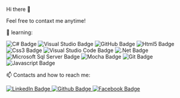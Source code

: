Hi there 👋

<!--
**valkata033/valkata033** is a ✨ _special_ ✨ repository because its `README.md` (this file) appears on your GitHub profile.

Here are some ideas to get you started:

- 🔭 I’m currently working on ...
- 🌱 I’m currently learning ...
- 👯 I’m looking to collaborate on ...
- 🤔 I’m looking for help with ...
- 💬 Ask me about ...
- 📫 How to reach me: ...
- 😄 Pronouns: ...
- ⚡ Fun fact: ...
-->

Feel free to contaxt me anytime!

  🌱 learning:
  <div id="some">
    <img src="https://img.shields.io/badge/Csharp-green?style=for-the-badge&logo=CSharp&logoColor=white" alt="C# Badge" />
    <img src="https://img.shields.io/badge/visual%20studio-purple?style=for-the-badge&logo=visualstudio&logoColor=white" alt="Visual Studio Badge"/>
    <img src="https://img.shields.io/badge/github-black?style=for-the-badge&logo=github&logoColor=white" alt="GitHub Badge" />
    <img src="https://img.shields.io/badge/html5-orange?style=for-the-badge&logo=html5&logoColor=white" alt="Html5 Badge" />
    <img src="https://img.shields.io/badge/css3-purple?style=for-the-badge&logo=css3&logoColor=white" alt="Css3 Badge" />
    <img src="https://img.shields.io/badge/visual%20studio%20code-blue?style=for-the-badge&logo=visualstudiocode&logoColor=white" alt="Visual Studio Code Badge" />
    <img src="https://img.shields.io/badge/.net-red?style=for-the-badge&logo=.net&logoColor=white" alt=".Net Badge" />
    <img src="https://img.shields.io/badge/microsoft%20sql%20server-green?style=for-the-badge&logo=microsoftsqlserver&logoColor=white" alt="Microsoft Sql Server Badge" />
    <img src="https://img.shields.io/badge/mocha-yellow?style=for-the-badge&logo=mocha&logoColor=white" alt="Mocha Badge" />
    <img src="https://img.shields.io/badge/git-blue?style=for-the-badge&logo=git&logoColor=white" alt="Git Badge" />
    <img src="https://img.shields.io/badge/javascript-yellow?style=for-the-badge&logo=javascript&logoColor=white" alt="Javascript Badge" />
  <div/>
  
  
  📫 Contacts and how to reach me:
<div id="badges">
  <a href="your-linkedin-URL">
    <img src="https://img.shields.io/badge/LinkedIn-blue?style=for-the-badge&logo=linkedin&logoColor=white" alt="LinkedIn Badge"/>
  </a>
  <a href="your-twitter-URL">
    <img src="https://img.shields.io/badge/Github-black?style=for-the-badge&logo=github&logoColor=white" alt="Github Badge"/>
  </a>
  <a href="https://www.facebook.com/valentin.kostadinov.752">
    <img src="https://img.shields.io/badge/Facebook-blue?style=for-the-badge&logo=facebook&logoColor=white" alt="Facebook Badge"/>
  </a>
</div>

